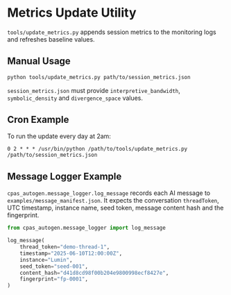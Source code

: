 # Metrics Update Utility

`tools/update_metrics.py` appends session metrics to the monitoring logs and refreshes baseline values.

## Manual Usage

```bash
python tools/update_metrics.py path/to/session_metrics.json
```

`session_metrics.json` must provide `interpretive_bandwidth`, `symbolic_density` and `divergence_space` values.

## Cron Example

To run the update every day at 2am:

```
0 2 * * * /usr/bin/python /path/to/tools/update_metrics.py /path/to/session_metrics.json
```
## Message Logger Example

`cpas_autogen.message_logger.log_message` records each AI message to `examples/message_manifest.json`. It expects the conversation `threadToken`, UTC timestamp, instance name, seed token, message content hash and the fingerprint.

```python
from cpas_autogen.message_logger import log_message

log_message(
    thread_token="demo-thread-1",
    timestamp="2025-06-10T12:00:00Z",
    instance="Lumin",
    seed_token="seed-001",
    content_hash="d41d8cd98f00b204e9800998ecf8427e",
    fingerprint="fp-0001",
)
```
